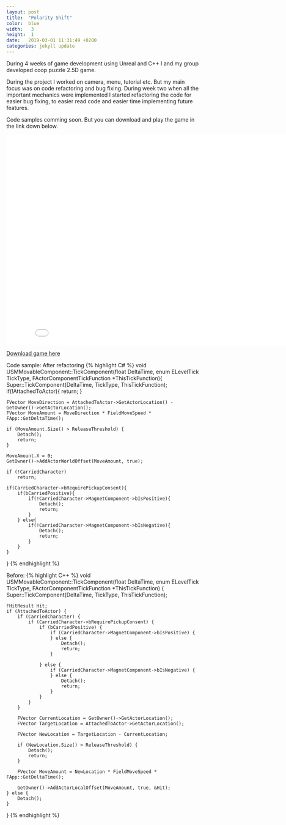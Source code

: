 ```yaml
---
layout: post
title:  "Polarity Shift"
color:  blue
width:   3
height:  1
date:   2019-03-01 11:31:49 +0200
categories: jekyll update
---
```

During 4 weeks of game development using Unreal and C++ I and my group developed coop puzzle 2.5D game.

During the project I worked on camera, menu, tutorial etc. But my main focus was on code refactoring and bug fixing. During week two when all the important mechanics were implemented I started refactoring the code for easier bug fixing, to easier read code and easier time implementing future features.

Code samples comming soon. But you can download and play the game in the link down below.

<iframe width="840" height="550" src="{{site.url}}/Portfolio/assets/PolarityShift_Trailer.mp4" frameborder="0" allowfullscreen="allowfullscreen">&nbsp;</iframe>

<a href="https://drive.google.com/open?id=1xekIfMAPPeOHBK5hPr1w9AH1wMI8EZK9">Download game here</a>

Code sample: 
After refactoring
{% highlight C# %}
void USMMovableComponent::TickComponent(float DeltaTime, enum ELevelTick TickType, FActorComponentTickFunction *ThisTickFunction){
	Super::TickComponent(DeltaTime, TickType, ThisTickFunction);
	if(!AttachedToActor){
		return;
	}

	FVector MoveDirection = AttachedToActor->GetActorLocation() - GetOwner()->GetActorLocation();
	FVector MoveAmount = MoveDirection * FieldMoveSpeed * FApp::GetDeltaTime();

	if (MoveAmount.Size() > ReleaseThreshold) {
		Detach();
		return;
	}

	MoveAmount.X = 0;
	GetOwner()->AddActorWorldOffset(MoveAmount, true);

	if (!CarriedCharacter)
		return;

	if(CarriedCharacter->bRequirePickupConsent){
		if(bCarriedPositive){
			if(!CarriedCharacter->MagnetComponent->bIsPositive){
				Detach();
				return;
			}
		} else{
			if(!CarriedCharacter->MagnetComponent->bIsNegative){
				Detach();
				return;
			}
		}
	}
}
{% endhighlight %}

Before:
{% highlight C++ %}
void USMMovableComponent::TickComponent(float DeltaTime, enum ELevelTick TickType, FActorComponentTickFunction *ThisTickFunction) {
	Super::TickComponent(DeltaTime, TickType, ThisTickFunction);

	FHitResult Hit;
	if (AttachedToActor) {
		if (CarriedCharacter) {	
			if (CarriedCharacter->bRequirePickupConsent) {
				if (bCarriedPositive) {
					if (CarriedCharacter->MagnetComponent->bIsPositive) {
					} else {
						Detach();
						return;
					}

				} else {
					if (CarriedCharacter->MagnetComponent->bIsNegative) {
					} else {
						Detach();
						return;
					}
				}
			}
		}

		FVector CurrentLocation = GetOwner()->GetActorLocation();
		FVector TargetLocation = AttachedToActor->GetActorLocation();

		FVector NewLocation = TargetLocation - CurrentLocation;

		if (NewLocation.Size() > ReleaseThreshold) {
			Detach();
			return;
		}

		FVector MoveAmount = NewLocation * FieldMoveSpeed * FApp::GetDeltaTime();

		GetOwner()->AddActorLocalOffset(MoveAmount, true, &Hit);
	} else {
		Detach();
	}
}
{% endhighlight %}